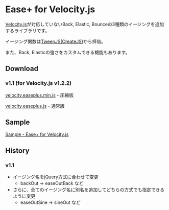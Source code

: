 # Ease+ for Velocity.js

[Velocity.js](http://julian.com/research/velocity/)が対応していないBack, Elastic, Bounceの3種類のイージングを追加するライブラリです。

イージング関数は[TweenJS(CreateJS)](http://createjs.com/TweenJS)から拝借。

また、Back, Elasticの強さをカスタムできる機能もあります。

## Download

### v1.1 (for Velocity.js v1.2.2)

[velocity.easeplus.min.js](http://yuichiroharai.github.io/easeplus-velocity/release/1.1/velocity.easeplus.min.js) - 圧縮版

[velocity.easeplus.js](http://yuichiroharai.github.io/easeplus-velocity/release/1.1/velocity.easeplus.js) - 通常版

## Sample

[Sample - Ease+ for Velocity.js](http://yuichiroharai.github.io/easeplus-velocity/sample/)


## History

### v1.1

* イージング名をjQuery方式に合わせて変更
    * backOut → easeOutBack など
* さらに、全てのイージング名に別名を追加してどちらの方式でも指定できるように変更
    * easeOutSine → sineOut など
